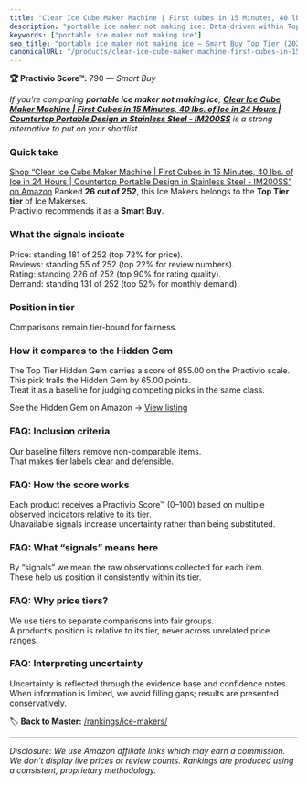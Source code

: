```yaml
---
title: "Clear Ice Cube Maker Machine | First Cubes in 15 Minutes, 40 lbs. of Ice in 24 Hours | Countertop Portable Design in Stainless Steel - IM200SS"
description: "portable ice maker not making ice: Data-driven within Top Tier ranking using the Practivio Score™. Positioned by quality, value, demand, findability, momentum."
keywords: ["portable ice maker not making ice"]
seo_title: "portable ice maker not making ice — Smart Buy Top Tier (2025)"
canonicalURL: "/products/clear-ice-cube-maker-machine-first-cubes-in-15-minutes-40-lbs-of-ice-in-24-hours-countertop-portable-design-in-stainless-steel-im200ss-B00DYJNNWQ/"
---
```


**🏆 Practivio Score™:** 790 — _Smart Buy_


*If you're comparing **portable ice maker not making ice**, **[Clear Ice Cube Maker Machine | First Cubes in 15 Minutes, 40 lbs. of Ice in 24 Hours | Countertop Portable Design in Stainless Steel - IM200SS](https://www.amazon.com/dp/B00DYJNNWQ?tag=practivio-20)** is a strong alternative to put on your shortlist.*
### Quick take
[Shop “Clear Ice Cube Maker Machine | First Cubes in 15 Minutes, 40 lbs. of Ice in 24 Hours | Countertop Portable Design in Stainless Steel - IM200SS” on Amazon](https://www.amazon.com/dp/B00DYJNNWQ?tag=practivio-20)
Ranked **26 out of 252**, this Ice Makers belongs to the **Top Tier tier** of Ice Makerses.  
Practivio recommends it as a **Smart Buy**.

### What the signals indicate
Price: standing 181 of 252 (top 72% for price).  
Reviews: standing 55 of 252 (top 22% for review numbers).  
Rating: standing 226 of 252 (top 90% for rating quality).  
Demand: standing 131 of 252 (top 52% for monthly demand).

### Position in tier
Comparisons remain tier-bound for fairness.

### How it compares to the Hidden Gem
The Top Tier Hidden Gem carries a score of 855.00 on the Practivio scale.  
This pick trails the Hidden Gem by 65.00 points.  
Treat it as a baseline for judging competing picks in the same class.  

See the Hidden Gem on Amazon → [View listing](https://www.amazon.com/dp/B0964BF4N7?tag=practivio-20)

### FAQ: Inclusion criteria
Our baseline filters remove non-comparable items.  
That makes tier labels clear and defensible.

### FAQ: How the score works
Each product receives a Practivio Score™ (0–100) based on multiple observed indicators relative to its tier.  
Unavailable signals increase uncertainty rather than being substituted.

### FAQ: What “signals” means here
By “signals” we mean the raw observations collected for each item.  
These help us position it consistently within its tier.

### FAQ: Why price tiers?
We use tiers to separate comparisons into fair groups.  
A product’s position is relative to its tier, never across unrelated price ranges.

### FAQ: Interpreting uncertainty
Uncertainty is reflected through the evidence base and confidence notes.  
When information is limited, we avoid filling gaps; results are presented conservatively.


🏷️ **Back to Master:** [/rankings/ice-makers/](/rankings/ice-makers/)

---
_Disclosure: We use Amazon affiliate links which may earn a commission. We don’t display live prices or review counts. Rankings are produced using a consistent, proprietary methodology._
